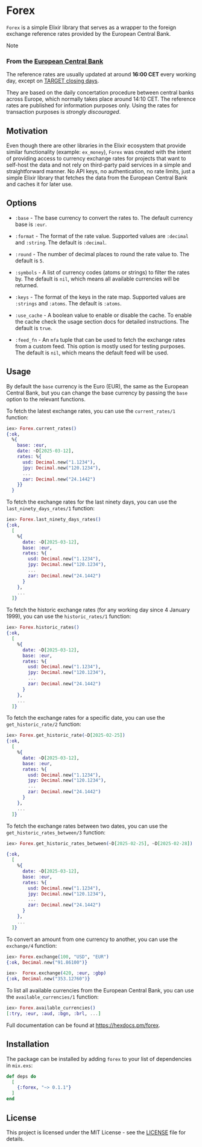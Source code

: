 # Forex

`Forex` is a simple Elixir library that serves as a wrapper to the
foreign exchange reference rates provided by the European Central Bank.

> [!NOTE]
> ### From the [European Central Bank](https://www.ecb.europa.eu/stats/policy_and_exchange_rates/euro_reference_exchange_rates/html/index.en.html)
>
> The reference rates are usually updated at around **16:00 CET** every working day, except on
> [TARGET closing days](https://www.ecb.europa.eu/ecb/contacts/working-hours/html/index.en.html).
>
> They are based on the daily concertation procedure between central banks across Europe,
> which normally takes place around 14:10 CET. The reference rates are published for
> information purposes only. Using the rates for transaction
> purposes is _strongly discouraged_.

## Motivation

Even though there are other libraries in the Elixir ecosystem that provide
similar functionality (example: `ex_money`), `Forex` was created with the intent
of providing access to currency exchange rates for projects that want to self-host
the data and not rely on third-party paid services in a simple and straightforward
manner. No API keys, no authentication, no rate limits, just a simple Elixir library
that fetches the data from the European Central Bank and caches it for later use.

## Options

* `:base` - The base currency to convert the rates to. The default currency base is `:eur`.

* `:format` - The format of the rate value. Supported values are `:decimal` and `:string`.
  The default is `:decimal`.

* `:round` - The number of decimal places to round the rate value to. The default is `5`.

* `:symbols` - A list of currency codes (atoms or strings) to filter the rates by.
  The default is `nil`, which means all available currencies will be returned.

* `:keys` - The format of the keys in the rate map. Supported values are `:strings` and `:atoms`.
  The default is `:atoms`.

* `:use_cache` - A boolean value to enable or disable the cache. To enable the cache check the
  usage section docs for detailed instructions. The default is `true`.

* `:feed_fn` - An `mfa` tuple that can be used to fetch the exchange rates from a custom feed.
  This option is mostly used for testing purposes. The default is `nil`, which means the
  default feed will be used.

## Usage

By default the `base` currency is the Euro (EUR), the same as the European Central Bank,
but you can change the base currency by passing the `base` option to the relevant functions.

To fetch the latest exchange rates, you can use the `current_rates/1` function:

```elixir
iex> Forex.current_rates()
{:ok,
  %{
    base: :eur,
    date: ~D[2025-03-12],
    rates: %{
      usd: Decimal.new("1.1234"),
      jpy: Decimal.new("120.1234"),
      ...
      zar: Decimal.new("24.1442")
    }}
  }
```

To fetch the exchange rates for the last ninety days, you can use the `last_ninety_days_rates/1` function:

```elixir
iex> Forex.last_ninety_days_rates()
{:ok,
  [
    %{
      date: ~D[2025-03-12],
      base: :eur,
      rates: %{
        usd: Decimal.new("1.1234"),
        jpy: Decimal.new("120.1234"),
        ...
        zar: Decimal.new("24.1442")
      }
    },
    ...
  ]}
```

To fetch the historic exchange rates (for any working day since 4 January 1999),
you can use the `historic_rates/1` function:

```elixir
iex> Forex.historic_rates()
{:ok,
  [
    %{
      date: ~D[2025-03-12],
      base: :eur,
      rates: %{
        usd: Decimal.new("1.1234"),
        jpy: Decimal.new("120.1234"),
        ...
        zar: Decimal.new("24.1442")
      }
    },
    ...
  ]}
```

To fetch the exchange rates for a specific date, you can use the `get_historic_rate/2` function:

```elixir
iex> Forex.get_historic_rate(~D[2025-02-25])
{:ok,
  [
    %{
      date: ~D[2025-03-12],
      base: :eur,
      rates: %{
        usd: Decimal.new("1.1234"),
        jpy: Decimal.new("120.1234"),
        ...
        zar: Decimal.new("24.1442")
      }
    },
    ...
  ]}
```

To fetch the exchange rates between two dates, you can use the `get_historic_rates_between/3` function:

```elixir
iex> Forex.get_historic_rates_between(~D[2025-02-25], ~D[2025-02-28])

{:ok,
  [
    %{
      date: ~D[2025-03-12],
      base: :eur,
      rates: %{
        usd: Decimal.new("1.1234"),
        jpy: Decimal.new("120.1234"),
        ...
        zar: Decimal.new("24.1442")
      }
    },
    ...
  ]}
```

To convert an amount from one currency to another, you can use the `exchange/4` function:

```elixir
iex> Forex.exchange(100, "USD", "EUR")
{:ok, Decimal.new("91.86100")}

iex>  Forex.exchange(420, :eur, :gbp)
{:ok, Decimal.new("353.12760")}
```

To list all available currencies from the European Central Bank,
you can use the `available_currencies/1` function:

```elixir
iex> Forex.available_currencies()
[:try, :eur, :aud, :bgn, :brl, ...]
```


Full documentation can be found at https://hexdocs.pm/forex.

## Installation

The package can be installed by adding `forex` to your list of dependencies in `mix.exs`:

```elixir
def deps do
  [
    {:forex, "~> 0.1.1"}
  ]
end
```

## License

This project is licensed under the MIT License - see the [LICENSE](LICENSE) file for details.

